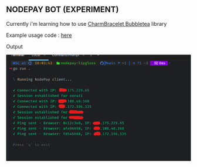 ## NODEPAY BOT (EXPERIMENT)

Currently i'm learning how to use [CharmBracelet Bubbletea](https://github.com/charmbracelet/bubbletea) library

Example usage code : [here](https://github.com/charmbracelet/bubbletea/tree/main/examples/send-msg)

Output 

![img.png](img.png)